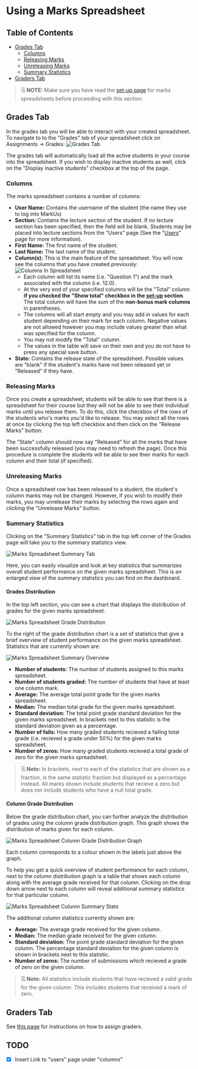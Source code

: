 # Using a Marks Spreadsheet

## Table of Contents

- [Grades Tab](#grades-tab)
    - [Columns](#columns)
    - [Releasing Marks](#Releasing-marks)
    - [Unreleasing Marks](#unreleasing-marks)
    - [Summary Statistics](#summary-statistics)
- [Graders Tab](#graders-tab)

> :spiral_notepad: **NOTE:** Make sure you have read the [set-up page](Instructor-Guide--Marks-Spreadsheets--Setting-Up.md) for marks spreadsheets before proceeding with this section.

## Grades Tab

In the grades tab you will be able to interact with your created spreadsheet. To navigate to to the "Grades" tab of your spreadsheet click on Assignments -> Grades:
![Grades Tab](images/marks-spreadsheet-grade-tab.png)

The grades tab will automatically load all the active students in your course into the spreadsheet. If you wish to display inactive students as well, click on the "Display inactive students" checkbox at the top of the page.

### Columns

The marks spreadsheet contains a number of columns:

- **User Name:** Contains the username of the student (the name they use to log into MarkUs)
- **Section:** Contains the lecture section of the student. If no lecture section has been specified, then the field will be blank. Students may be placed into lecture sections from the "Users" page (See the "[Users](Instructor-Guide--Users.md)" page for more information).
- **First Name:** The first name of the student.
- **Last Name:** The last name of the student.
- **Column(s):** This is the main feature of the spreadsheet. You will now see the columns that you have created previously:
![Columns In Spreadsheet](images/marks-spreadsheet-table.png)
    - Each column will list its name (i.e. "Question 1") and the mark associated with the column (i.e. 12.0).
    - At the very end of your specified columns will be the "Total" column **if you checked the "Show total" checkbox in the [set-up](Instructor-Guide--Marks-Spreadsheets--Setting-Up.md) section**. The total column will have the sum of the **non-bonus mark columns** in parentheses.
    - The columns will all start empty and you may add in values for each student depending on their mark for each column. Negative values are not allowed however you may include values greater than what was specified for the column.
    - You may not modify the "Total" column.
    - The values in the table will save on their own and you do not have to press any special save button.
- **State:** Contains the release state of the spreadsheet. Possible values are "blank" if the student's marks have not been released yet or "Released" if they have.

### Releasing Marks

Once you create a spreadsheet, students will be able to see that there is a spreadsheet for their course but they will not be able to see their individual marks until you release them. To do this, click the checkbox of the rows of the students who's marks you'd like to release. You may select all the rows at once by clicking the top left checkbox and then click on the "Release Marks" button:

The "State" column should now say "Released" for all the marks that have been successfully released (you may need to refresh the page). Once this procedure is complete the students will be able to see their marks for each column and their total (if specified).

### Unreleasing Marks

Once a spreadsheet row has been released to a student, the student's column marks may not be changed. However, if you wish to modify their marks, you may unrelease their marks by selecting the rows again and clicking the "Unrelease Marks" button.

### Summary Statistics

Clicking on the "Summary Statistics" tab in the top left corner of the Grades page will take you to the summary statistics view.

![Marks Spreadsheet Summary Tab](images/marks-spreadsheet-grades-summary-tab.png)

Here, you can easily visualize and look at key statistics that summarizes overall student performance on the given marks spreadsheet. This is an enlarged view of the summary statistics you can find on the dashboard.

#### Grades Distribution

In the top left section, you can see a chart that displays the distribution of grades for the given marks spreadsheet.

![Marks Spreadsheet Grade Distribution](images/marks-spreadsheet-grade-distribution.png)

To the right of the grade distribution chart is a set of statistics that give a brief overview of student performance on the given marks spreadsheet. Statistics that are currently shown are:

![Marks Spreadsheet Summary Overview](images/marks-spreadsheet-summary-stats-overview.png)

- **Number of students:** The number of students assigned to this marks spreadsheet.
- **Number of students graded:** The number of students that have at least one column mark.
- **Average:** The average total point grade for the given marks spreadsheet.
- **Median:** The median total grade for the given marks spreadsheet.
- **Standard deviation:** The total point grade standard deviation for the given marks spreadsheet. In brackets next to this statistic is the standard deviation given as a percentage.
- **Number of fails:** How many graded students recieved a failing total grade (i.e. recieved a grade under 50%) for the given marks spreadsheet.
- **Number of zeros:** How many graded students recieved a total grade of zero for the given marks spreadsheet.

> :spiral_notepad: **Note:** In brackets, next to each of the statistics that are shown as a fraction, is the same statistic fraction but displayed as a percentage instead. All marks shown include students that recieve a zero but does not include students who have a null total grade.

#### Column Grade Distribution

Below the grade distribution chart, you can further analyze the distribution of grades using the column grade distribution graph. This graph shows the distribution of marks given for each column.

![Marks Spreadsheet Column Grade Distribution Graph](images/marks-spreadsheet-column-distribution.png)

Each column corresponds to a colour shown in the labels just above the graph.

To help you get a quick overview of student performance for each column, next to the column distribution graph is a table that shows each column along with the average grade received for that column. Clicking on the drop down arrow next to each column will reveal additional summary statistics for that particular column.

![Marks Spreadsheet Column Summary Stats](images/marks-spreadsheet-column-distribution-stats.png)

The additional column statistics currently shown are:

- **Average:** The average grade received for the given column.
- **Median:** The median grade received for the given column.
- **Standard deviation:** The point grade standard deviation for the given column. The percentage standard deviation for the given column is shown in brackets next to this statistic.
- **Number of zeros:** The number of submissions which recieved a grade of zero on the given column.

> :spiral_notepad: **Note:** All statistics include students that have recieved a valid grade for the given column. This includes students that received a mark of zero.

## Graders Tab

See [this page](Instructor-Guide--Assignments--Assigning-Graders.md) for instructions on how to assign graders.

## TODO

- [x] Insert Link to "users" page under "columns"
